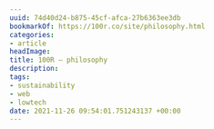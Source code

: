 ```yaml
---
uuid: 74d40d24-b875-45cf-afca-27b6363ee3db
bookmarkOf: https://100r.co/site/philosophy.html
categories:
- article
headImage:
title: 100R — philosophy
description:
tags:
- sustainability
- web
- lowtech
date: 2021-11-26 09:54:01.751243137 +00:00
---
```

